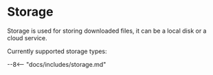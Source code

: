 # Storage

Storage is used for storing downloaded files, it can be a local disk or a cloud service.

Currently supported storage types:

--8<-- "docs/includes/storage.md"

